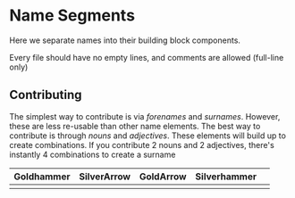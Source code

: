 # Name Segments

Here we separate names into their building block components.

Every file should have no empty lines, and comments are allowed (full-line only)

## Contributing

The simplest way to contribute is via *forenames* and *surnames*. However, these are less re-usable than other name elements. 
The best way to contribute is through *nouns* and *adjectives*. These elements will build up to create combinations. If you contribute 2 nouns and 2 adjectives, there's instantly 4 combinations to create a surname



| Goldhammer | SilverArrow | GoldArrow | Silverhammer |      |
| ---------- | ----------- | --------- | ------------ | ---- |
|            |             |           |              |      |

